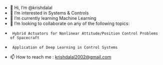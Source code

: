 - 👋 Hi, I’m @krishdalal
- 👀 I’m interested in Systems & Controls
- 🌱 I’m currently learning Machine Learning
- 💞️ I’m looking to collaborate on any of the following topics:
-      Hybrid Actuators for Nonlinear Attitude/Position Control Problems of Spacecraft
-      Application of Deep Learning in Control Systems
- 📫 How to reach me : krishdalal2002@gmail.com
